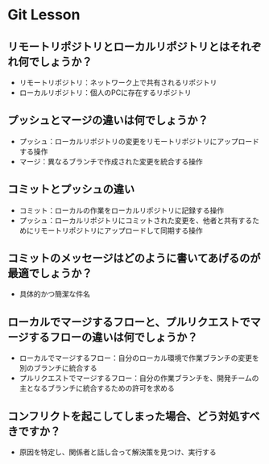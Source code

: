 # Git Lesson

## リモートリポジトリとローカルリポジトリとはそれぞれ何でしょうか？

* リモートリポジトリ：ネットワーク上で共有されるリポジトリ
* ローカルリポジトリ：個人のPCに存在するリポジトリ

## プッシュとマージの違いは何でしょうか？

* プッシュ：ローカルリポジトリの変更をリモートリポジトリにアップロードする操作
* マージ：異なるブランチで作成された変更を統合する操作

## コミットとプッシュの違い

* コミット：ローカルの作業をローカルリポジトリに記録する操作
* プッシュ：ローカルリポジトリにコミットされた変更を、他者と共有するためにリモートリポジトリにアップロードして同期する操作

## コミットのメッセージはどのように書いてあげるのが最適でしょうか？

* 具体的かつ簡潔な件名

## ローカルでマージするフローと、プルリクエストでマージするフローの違いは何でしょうか？

* ローカルでマージするフロー：自分のローカル環境で作業ブランチの変更を別のブランチに統合する
* プルリクエストでマージするフロー：自分の作業ブランチを、開発チームの主となるブランチに統合するための許可を求める

## コンフリクトを起こしてしまった場合、どう対処すべきですか？

* 原因を特定し、関係者と話し合って解決策を見つけ、実行する


